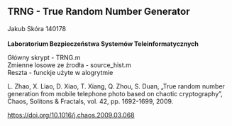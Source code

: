 ## TRNG - True Random Number Generator
Jakub Skóra 140178 <br/>
<br/>
**Laboratorium Bezpieczeństwa Systemów Teleinformatycznych**  <br/>

Główny skrypt - TRNG.m <br/>
Zmienne losowe ze źrodła - source_hist.m <br/>
Reszta - funckje użyte w alogrytmie <br/>


L. Zhao, X. Liao, D. Xiao, T. Xiang, Q. Zhou, S. Duan, „True random number generation from mobile telephone photo based on chaotic cryptography”,  Chaos, Solitons & Fractals, vol. 42, pp. 1692-1699, 2009.

https://doi.org/10.1016/j.chaos.2009.03.068
